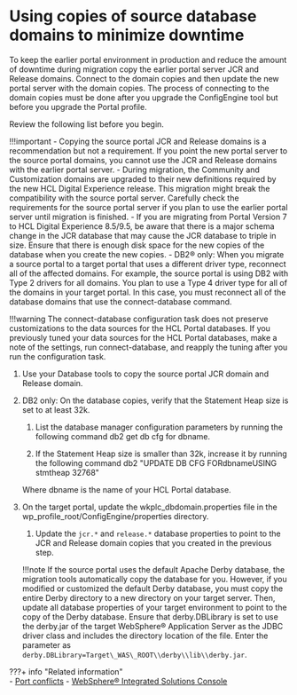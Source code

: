 # Using copies of source database domains to minimize downtime

To keep the earlier portal environment in production and reduce the amount of downtime during migration copy the earlier portal server JCR and Release domains. Connect to the domain copies and then update the new portal server with the domain copies. The process of connecting to the domain copies must be done after you upgrade the ConfigEngine tool but before you upgrade the Portal profile.

Review the following list before you begin.

!!!important
    -   Copying the source portal JCR and Release domains is a recommendation but not a requirement. If you point the new portal server to the source portal domains, you cannot use the JCR and Release domains with the earlier portal server.
    -   During migration, the Community and Customization domains are upgraded to their new definitions required by the new HCL Digital Experience release. This migration might break the compatibility with the source portal server. Carefully check the requirements for the source portal server if you plan to use the earlier portal server until migration is finished.
    -   If you are migrating from Portal Version 7 to HCL Digital Experience 8.5/9.5, be aware that there is a major schema change in the JCR database that may cause the JCR database to triple in size. Ensure that there is enough disk space for the new copies of the database when you create the new copies.
    -   DB2® only: When you migrate a source portal to a target portal that uses a different driver type, reconnect all of the affected domains. For example, the source portal is using DB2 with Type 2 drivers for all domains. You plan to use a Type 4 driver type for all of the domains in your target portal. In this case, you must reconnect all of the database domains that use the connect-database command.

!!!warning
    The connect-database configuration task does not preserve customizations to the data sources for the HCL Portal databases. If you previously tuned your data sources for the HCL Portal databases, make a note of the settings, run connect-database, and reapply the tuning after you run the configuration task.

1.  Use your Database tools to copy the source portal JCR domain and Release domain.

2.  DB2 only: On the database copies, verify that the Statement Heap size is set to at least 32k.

    1.  List the database manager configuration parameters by running the following command db2 get db cfg for dbname.

    2.  If the Statement Heap size is smaller than 32k, increase it by running the following command db2 "UPDATE DB CFG FORdbnameUSING stmtheap 32768"

    Where dbname is the name of your HCL Portal database.

3.  On the target portal, update the wkplc_dbdomain.properties file in the wp_profile_root/ConfigEngine/properties directory.

    1.  Update the `jcr.*` and `release.*` database properties to point to the JCR and Release domain copies that you created in the previous step.

    !!!note
        If the source portal uses the default Apache Derby database, the migration tools automatically copy the database for you. However, if you modified or customized the default Derby database, you must copy the entire Derby directory to a new directory on your target server. Then, update all database properties of your target environment to point to the copy of the Derby database. Ensure that derby.DBLibrary is set to use the derby.jar of the target WebSphere® Application Server as the JDBC driver class and includes the directory location of the file. Enter the parameter as `derby.DBLibrary=Target\_WAS\_ROOT\\derby\\lib\\derby.jar`.



???+ info "Related information"  
    -   [Port conflicts](../../../../deploy_dx/manage/migrate/planning_migration/migration_consideration/mig_plan_port_conflicts.md)
    -  [WebSphere® Integrated Solutions Console](../../portal_admin_tools/WebSphere_Integrated_Solutions_Console.md)

